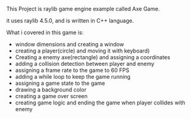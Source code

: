 This Project is raylib game engine example called Axe Game.

it uses raylib 4.5.0, and is written in C++ language.

What i covered in this game is:
- window dimensions and creating a window
- creating a player(circle) and moving it with keyboard)
- Creating a enemy axe(rectangle) and assigning a coordinates
- adding a collision detection between player and enemy
- assigning a frame rate to the game to 60 FPS
- adding a while loop to keep the game running
- assigning a game state to the game
- drawing a background color
- creating a game over screen
- creating game logic and ending the game when player collides with enemy
